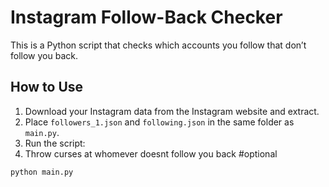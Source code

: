 # Instagram Follow-Back Checker

This is a Python script that checks which accounts you follow that don’t follow you back.

## How to Use

1. Download your Instagram data from the Instagram website and extract.
2. Place `followers_1.json` and `following.json` in the same folder as `main.py`.
3. Run the script:
4. Throw curses at whomever doesnt follow you back #optional

```bash
python main.py
